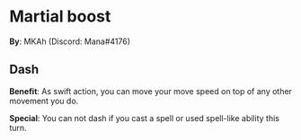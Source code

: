 # Martial boost

**By**: MKAh (Discord: Mana#4176)

## Dash

**Benefit**: As swift action, you can move your move speed on top of any other movement you do.

**Special**: You can not dash if you cast a spell or used spell-like ability this turn.

